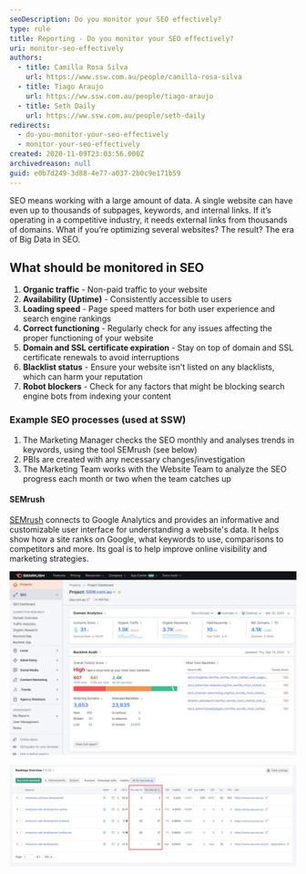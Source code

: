 ```yaml
---
seoDescription: Do you monitor your SEO effectively?
type: rule
title: Reporting - Do you monitor your SEO effectively?
uri: monitor-seo-effectively
authors:
  - title: Camilla Rosa Silva
    url: https://www.ssw.com.au/people/camilla-rosa-silva
  - title: Tiago Araujo
    url: https://ww.ssw.com.au/people/tiago-araujo
  - title: Seth Daily
    url: https://ww.ssw.com.au/people/seth-daily
redirects:
  - do-you-monitor-your-seo-effectively
  - monitor-your-seo-effectively
created: 2020-11-09T23:03:56.000Z
archivedreason: null
guid: e0b7d249-3d88-4e77-a037-2b0c9e171b59
---
```


SEO means working with a large amount of data. A single website can have even up to thousands of subpages, keywords, and internal links. If it’s operating in a competitive industry, it needs external links from thousands of domains. What if you’re optimizing several websites? The result? The era of Big Data in SEO.

<!--endintro-->

## What should be monitored in SEO

1. **Organic traffic** - Non-paid traffic to your website
2. **Availability (Uptime)** - Consistently accessible to users
3. **Loading speed** - Page speed matters for both user experience and search engine rankings
4. **Correct functioning** - Regularly check for any issues affecting the proper functioning of your website
5. **Domain and SSL certificate expiration** - Stay on top of domain and SSL certificate renewals to avoid interruptions
6. **Blacklist status** - Ensure your website isn't listed on any blacklists, which can harm your reputation
7. **Robot blockers** - Check for any factors that might be blocking search engine bots from indexing your content

### Example SEO processes (used at SSW)

1. The Marketing Manager checks the SEO monthly and analyses trends in keywords, using the tool SEMrush (see below)
2. PBIs are created with any necessary changes/investigation
3. The Marketing Team works with the Website Team to analyze the SEO progress each month or two when the team catches up

#### SEMrush

[SEMrush](https://semrush.com) connects to Google Analytics and provides an informative and customizable user interface for understanding a website's data. It helps show how a site ranks on Google, what keywords to use, comparisons to competitors and more. Its goal is to help improve online visibility and marketing strategies.

![Figure: SEMrush dashboard shows information we can use to improve our website](semrush1.jpg)

![Figure: Easy to understand under what search term our website ranks good/bad](semrush2.jpg)
